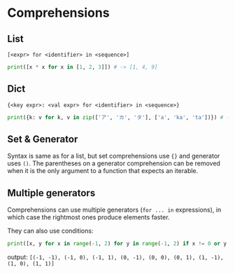 # Comprehensions
## List
`[<expr> for <identifier> in <sequence>]`
```py
print([x * x for x in [1, 2, 3]]) # -> [1, 4, 9]
```

## Dict
`{<key expr>: <val expr> for <identifier> in <sequence>}`
```py
print({k: v for k, v in zip(['ア', 'カ', 'タ'], ['a', 'ka', 'ta'])}) # -> {'ア': 'a', 'カ': 'ka', 'タ': 'ta'}
```
  
## Set & Generator
Syntax is same as for a list, but set comprehensions use `{}` and generator uses `()`. The parentheses on a generator comprehension can be removed
when it is the only argument to a function that expects an iterable.

## Multiple generators
Comprehensions can use multiple generators (`for ... in` expressions), in which case the rightmost ones produce elements faster.

They can also use conditions:
```py
print([x, y for x in range(-1, 2) for y in range(-1, 2) if x != 0 or y != 0])
```
output: `[(-1, -1), (-1, 0), (-1, 1), (0, -1), (0, 0), (0, 1), (1, -1), (1, 0), (1, 1)]`
